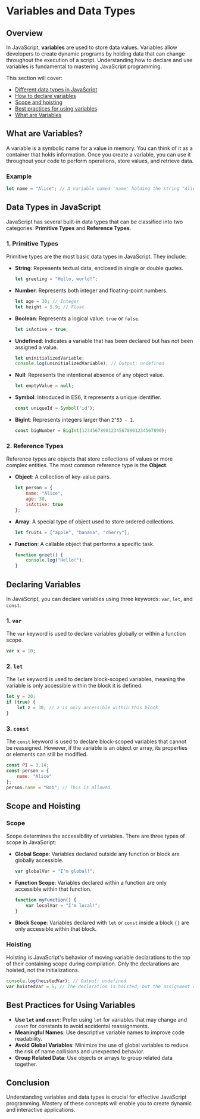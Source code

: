# Variables and Data Types

## Overview

In JavaScript, **variables** are used to store data values. Variables allow developers to create dynamic programs by holding data that can change throughout the execution of a script. Understanding how to declare and use variables is fundamental to mastering JavaScript programming.

This section will cover:

- [Different data types in JavaScript](#data-types-in-javascript)
- [How to declare variables](#declaring-variables)
- [Scope and hoisting](#scope-and-hoisting)
- [Best practices for using variables](#best-practices-for-using-variables)
- [What are Variables](#what-are-variables)

## What are Variables?

A variable is a symbolic name for a value in memory. You can think of it as a container that holds information. Once you create a variable, you can use it throughout your code to perform operations, store values, and retrieve data.

### Example

```javascript
let name = "Alice"; // A variable named 'name' holding the string "Alice"
```

## Data Types in JavaScript 

JavaScript has several built-in data types that can be classified into two categories: **Primitive Types** and **Reference Types**.

### 1. Primitive Types

Primitive types are the most basic data types in JavaScript. They include:

- **String**: Represents textual data, enclosed in single or double quotes.
  
  ```javascript
  let greeting = "Hello, world!";
  ```

- **Number**: Represents both integer and floating-point numbers.

  ```javascript
  let age = 30; // Integer
  let height = 5.9; // Float
  ```

- **Boolean**: Represents a logical value: `true` or `false`.

  ```javascript
  let isActive = true;
  ```

- **Undefined**: Indicates a variable that has been declared but has not been assigned a value.

  ```javascript
  let uninitializedVariable;
  console.log(uninitializedVariable); // Output: undefined
  ```

- **Null**: Represents the intentional absence of any object value.

  ```javascript
  let emptyValue = null;
  ```

- **Symbol**: Introduced in ES6, it represents a unique identifier.

  ```javascript
  const uniqueId = Symbol('id');
  ```

- **BigInt**: Represents integers larger than `2^53 - 1`.

  ```javascript
  const bigNumber = BigInt(123456789012345678901234567890);
  ```

### 2. Reference Types

Reference types are objects that store collections of values or more complex entities. The most common reference type is the **Object**.

- **Object**: A collection of key-value pairs.

  ```javascript
  let person = {
      name: "Alice",
      age: 30,
      isActive: true
  };
  ```

- **Array**: A special type of object used to store ordered collections.

  ```javascript
  let fruits = ["apple", "banana", "cherry"];
  ```

- **Function**: A callable object that performs a specific task.

  ```javascript
  function greet() {
      console.log("Hello!");
  }
  ```

## Declaring Variables

In JavaScript, you can declare variables using three keywords: `var`, `let`, and `const`.

### 1. `var`

The `var` keyword is used to declare variables globally or within a function scope.

```javascript
var x = 10;
```

### 2. `let`

The `let` keyword is used to declare block-scoped variables, meaning the variable is only accessible within the block it is defined.

```javascript
let y = 20;
if (true) {
    let z = 30; // z is only accessible within this block
}
```

### 3. `const`

The `const` keyword is used to declare block-scoped variables that cannot be reassigned. However, if the variable is an object or array, its properties or elements can still be modified.

```javascript
const PI = 3.14;
const person = {
    name: "Alice"
};
person.name = "Bob"; // This is allowed
```

## Scope and Hoisting

### Scope

Scope determines the accessibility of variables. There are three types of scope in JavaScript:

- **Global Scope**: Variables declared outside any function or block are globally accessible.

  ```javascript
  var globalVar = "I'm global!";
  ```

- **Function Scope**: Variables declared within a function are only accessible within that function.

  ```javascript
  function myFunction() {
      var localVar = "I'm local!";
  }
  ```

- **Block Scope**: Variables declared with `let` or `const` inside a block `{}` are only accessible within that block.

### Hoisting

Hoisting is JavaScript's behavior of moving variable declarations to the top of their containing scope during compilation. Only the declarations are hoisted, not the initializations.

```javascript
console.log(hoistedVar); // Output: undefined
var hoistedVar = 5; // The declaration is hoisted, but the assignment remains in place.
```

## Best Practices for Using Variables

- **Use `let` and `const`**: Prefer using `let` for variables that may change and `const` for constants to avoid accidental reassignments.
- **Meaningful Names**: Use descriptive variable names to improve code readability.
- **Avoid Global Variables**: Minimize the use of global variables to reduce the risk of name collisions and unexpected behavior.
- **Group Related Data**: Use objects or arrays to group related data together.

## Conclusion

Understanding variables and data types is crucial for effective JavaScript programming. Mastery of these concepts will enable you to create dynamic and interactive applications. 
